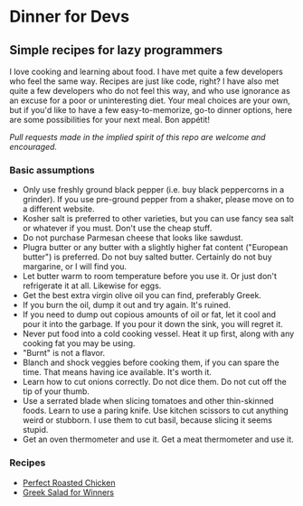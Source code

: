 # Dinner for Devs
## Simple recipes for lazy programmers

I love cooking and learning about food. I have met quite a few developers who feel the same way. Recipes are just like code, right? I have also met quite a few developers who do not feel this way, and who use ignorance as an excuse for a poor or uninteresting diet. Your meal choices are your own, but if you'd like to have a few easy-to-memorize, go-to dinner options, here are some possibilities for your next meal. Bon appétit!

_Pull requests made in the implied spirit of this repo are welcome and encouraged._

### Basic assumptions

- Only use freshly ground black pepper (i.e. buy black peppercorns in a grinder). If you use pre-ground pepper from a shaker, please move on to a different website.
- Kosher salt is preferred to other varieties, but you can use fancy sea salt or whatever if you must. Don't use the cheap stuff.
- Do not purchase Parmesan cheese that looks like sawdust.
- Plugra butter or any butter with a slightly higher fat content ("European butter") is preferred. Do not buy salted butter. Certainly do not buy margarine, or I will find you.
- Let butter warm to room temperature before you use it. Or just don't refrigerate it at all. Likewise for eggs.
- Get the best extra virgin olive oil you can find, preferably Greek.
- If you burn the oil, dump it out and try again. It's ruined.
- If you need to dump out copious amounts of oil or fat, let it cool and pour it into the garbage. If you pour it down the sink, you will regret it.
- Never put food into a cold cooking vessel. Heat it up first, along with any cooking fat you may be using.
- "Burnt" is not a flavor.
- Blanch and shock veggies before cooking them, if you can spare the time. That means having ice available. It's worth it.
- Learn how to cut onions correctly. Do not dice them. Do not cut off the tip of your thumb.
- Use a serrated blade when slicing tomatoes and other thin-skinned foods. Learn to use a paring knife. Use kitchen scissors to cut anything weird or stubborn. I use them to cut basil, because slicing it seems stupid.
- Get an oven thermometer and use it. Get a meat thermometer and use it.

### Recipes

- [Perfect Roasted Chicken](recipes/perfect-roasted-chicken.md)
- [Greek Salad for Winners](recipes/greek-salad-for-winners.md)
